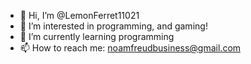 - 👋 Hi, I’m @LemonFerret11021
- 👀 I’m interested in programming, and gaming!
- 🌱 I’m currently learning programming
- 📫 How to reach me: noamfreudbusiness@gmail.com

<!---
LemonFerret11021/LemonFerret11021 is a ✨ special ✨ repository because its `README.md` (this file) appears on your Gitb profile.
You can click the Preview link to take a look at your changes.Hu
--->
